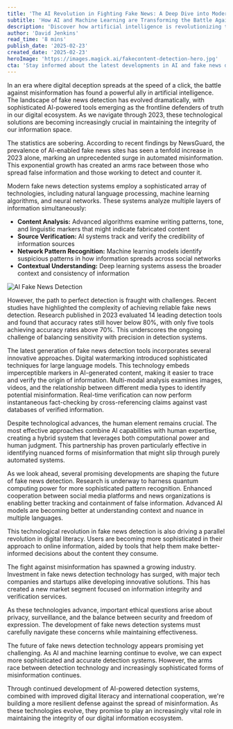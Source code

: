 ```yaml
---
title: 'The AI Revolution in Fighting Fake News: A Deep Dive into Modern Misinformation Detection'
subtitle: 'How AI and Machine Learning are Transforming the Battle Against Digital Deception'
description: 'Discover how artificial intelligence is revolutionizing the fight against fake news with sophisticated detection tools, from digital watermarking to real-time verification systems. Learn about the challenges, breakthroughs, and future prospects in the ongoing battle against digital misinformation.'
author: 'David Jenkins'
read_time: '8 mins'
publish_date: '2025-02-23'
created_date: '2025-02-23'
heroImage: 'https://images.magick.ai/fakecontent-detection-hero.jpg'
cta: 'Stay informed about the latest developments in AI and fake news detection technology. Follow us on LinkedIn for regular updates on how technology is shaping the future of digital truth.'
---
```


In an era where digital deception spreads at the speed of a click, the battle against misinformation has found a powerful ally in artificial intelligence. The landscape of fake news detection has evolved dramatically, with sophisticated AI-powered tools emerging as the frontline defenders of truth in our digital ecosystem. As we navigate through 2023, these technological solutions are becoming increasingly crucial in maintaining the integrity of our information space.

The statistics are sobering. According to recent findings by NewsGuard, the prevalence of AI-enabled fake news sites has seen a tenfold increase in 2023 alone, marking an unprecedented surge in automated misinformation. This exponential growth has created an arms race between those who spread false information and those working to detect and counter it.

Modern fake news detection systems employ a sophisticated array of technologies, including natural language processing, machine learning algorithms, and neural networks. These systems analyze multiple layers of information simultaneously:

- **Content Analysis:** Advanced algorithms examine writing patterns, tone, and linguistic markers that might indicate fabricated content
- **Source Verification:** AI systems track and verify the credibility of information sources
- **Network Pattern Recognition:** Machine learning models identify suspicious patterns in how information spreads across social networks
- **Contextual Understanding:** Deep learning systems assess the broader context and consistency of information

![AI Fake News Detection](https://images.magick.ai/fakecontent-analysis-inline.jpg)

However, the path to perfect detection is fraught with challenges. Recent studies have highlighted the complexity of achieving reliable fake news detection. Research published in 2023 evaluated 14 leading detection tools and found that accuracy rates still hover below 80%, with only five tools achieving accuracy rates above 70%. This underscores the ongoing challenge of balancing sensitivity with precision in detection systems.

The latest generation of fake news detection tools incorporates several innovative approaches. Digital watermarking introduced sophisticated techniques for large language models. This technology embeds imperceptible markers in AI-generated content, making it easier to trace and verify the origin of information. Multi-modal analysis examines images, videos, and the relationship between different media types to identify potential misinformation. Real-time verification can now perform instantaneous fact-checking by cross-referencing claims against vast databases of verified information.

Despite technological advances, the human element remains crucial. The most effective approaches combine AI capabilities with human expertise, creating a hybrid system that leverages both computational power and human judgment. This partnership has proven particularly effective in identifying nuanced forms of misinformation that might slip through purely automated systems.

As we look ahead, several promising developments are shaping the future of fake news detection. Research is underway to harness quantum computing power for more sophisticated pattern recognition. Enhanced cooperation between social media platforms and news organizations is enabling better tracking and containment of false information. Advanced AI models are becoming better at understanding context and nuance in multiple languages.

This technological revolution in fake news detection is also driving a parallel revolution in digital literacy. Users are becoming more sophisticated in their approach to online information, aided by tools that help them make better-informed decisions about the content they consume.

The fight against misinformation has spawned a growing industry. Investment in fake news detection technology has surged, with major tech companies and startups alike developing innovative solutions. This has created a new market segment focused on information integrity and verification services.

As these technologies advance, important ethical questions arise about privacy, surveillance, and the balance between security and freedom of expression. The development of fake news detection systems must carefully navigate these concerns while maintaining effectiveness.

The future of fake news detection technology appears promising yet challenging. As AI and machine learning continue to evolve, we can expect more sophisticated and accurate detection systems. However, the arms race between detection technology and increasingly sophisticated forms of misinformation continues.

Through continued development of AI-powered detection systems, combined with improved digital literacy and international cooperation, we're building a more resilient defense against the spread of misinformation. As these technologies evolve, they promise to play an increasingly vital role in maintaining the integrity of our digital information ecosystem.